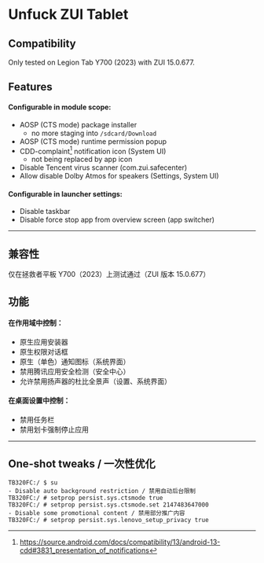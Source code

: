 # Unfuck ZUI Tablet

## Compatibility

Only tested on Legion Tab Y700 (2023) with ZUI 15.0.677.

## Features

#### Configurable in module scope:

* AOSP (CTS mode) package installer 
  - no more staging into `/sdcard/Download`
* AOSP (CTS mode) runtime permission popup
* CDD-complaint[^1] notification icon (System UI)
  - not being replaced by app icon
* Disable Tencent virus scanner (com.zui.safecenter)
* Allow disable Dolby Atmos for speakers (Settings, System UI)

#### Configurable in launcher settings:

* Disable taskbar
* Disable force stop app from overview screen (app switcher)

---

## 兼容性

仅在拯救者平板 Y700（2023）上测试通过（ZUI 版本 15.0.677）

## 功能

#### 在作用域中控制：

* 原生应用安装器
* 原生权限对话框
* 原生（单色）通知图标（系统界面）
* 禁用腾讯应用安全检测（安全中心）
* 允许禁用扬声器的杜比全景声（设置、系统界面）

#### 在桌面设置中控制：

* 禁用任务栏
* 禁用划卡强制停止应用

---

## One-shot tweaks / 一次性优化

```console
TB320FC:/ $ su
- Disable auto background restriction / 禁用自动后台限制
TB320FC:/ # setprop persist.sys.ctsmode true
TB320FC:/ # setprop persist.sys.ctsmode.set 2147483647000
- Disable some promotional content / 禁用部分推广内容
TB320FC:/ # setprop persist.sys.lenovo_setup_privacy true
```

[^1]: https://source.android.com/docs/compatibility/13/android-13-cdd#3831_presentation_of_notifications
